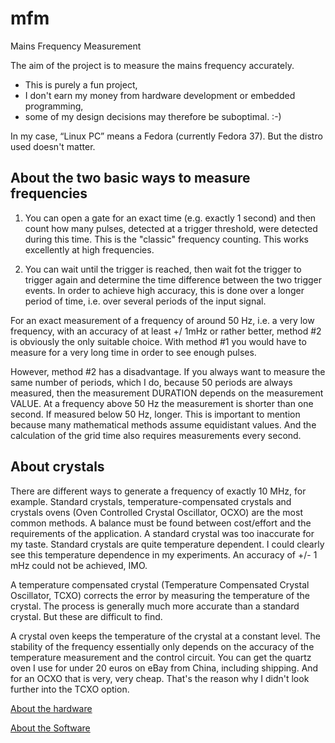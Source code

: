 # mfm
Mains Frequency Measurement

The aim of the project is to measure the mains frequency accurately.

* This is purely a fun project,
* I don't earn my money from hardware development or embedded programming,
* some of my design decisions may therefore be suboptimal. :-)

In my case, “Linux PC” means a Fedora (currently Fedora 37). But the distro used doesn't matter.


## About the two basic ways to measure frequencies

1. You can open a gate for an exact time (e.g. exactly 1 second) and then count how many pulses, detected at a trigger threshold, were detected during this time. This is the "classic" frequency counting. This works excellently at high frequencies.

2. You can wait until the trigger is reached, then wait fot the trigger to trigger again and determine the time difference between the two trigger events. In order to achieve high accuracy, this is done over a longer period of time, i.e. over several periods of the input signal.



For an exact measurement of a frequency of around 50 Hz, i.e. a very low frequency, with an accuracy of at least +/ 1mHz or rather better, method #2 is obviously the only suitable choice. With method #1 you would have to measure for a very long time in order to see enough pulses.

However, method #2 has a disadvantage. If you always want to measure the same number of periods, which I do, because 50 periods are always measured, then the measurement DURATION depends on the measurement VALUE. At a frequency above 50 Hz the measurement is shorter than one second. If measured below 50 Hz, longer. This is important to mention because many mathematical methods assume equidistant values. And the calculation of the grid time also requires measurements ​​every second.

## About crystals

There are different ways to generate a frequency of exactly 10 MHz, for example. Standard crystals, temperature-compensated crystals and crystals ovens (Oven Controlled Crystal Oscillator, OCXO) are the most common methods. A balance must be found between cost/effort and the requirements of the application. A standard crystal was too inaccurate for my taste. Standard crystals are quite temperature dependent. I could clearly see this temperature dependence in my experiments. An accuracy of +/- 1 mHz could not be achieved, IMO.


A temperature compensated crystal (Temperature Compensated Crystal Oscillator, TCXO) corrects the error by measuring the temperature of the crystal. The process is generally much more accurate than a standard crystal. But these are difficult to find.

A crystal oven keeps the temperature of the crystal at a constant level. The stability of the frequency essentially only depends on the accuracy of the temperature measurement and the control circuit. You can get the quartz oven I use for under 20 euros on eBay from China, including shipping. And for an OCXO that is very, very cheap. That's the reason why I didn't look further into the TCXO option.



[About the hardware](Hardware_en.md)

[About the Software](Software_en.md)
